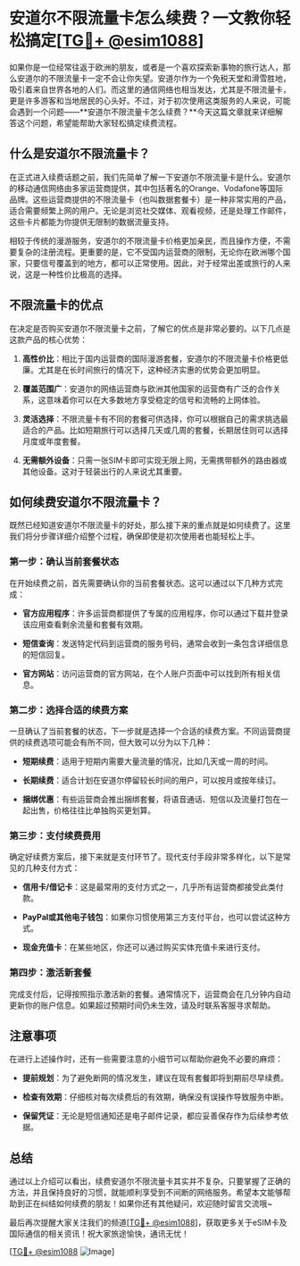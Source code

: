 # 安道尔不限流量卡怎么续费？一文教你轻松搞定[[TG💪+ @esim1088](https://t.me/s/esim1088)]

如果你是一位经常往返于欧洲的朋友，或者是一个喜欢探索新事物的旅行达人，那么安道尔的不限流量卡一定不会让你失望。安道尔作为一个免税天堂和滑雪胜地，吸引着来自世界各地的人们。而这里的通信网络也相当发达，尤其是不限流量卡，更是许多游客和当地居民的心头好。不过，对于初次使用这类服务的人来说，可能会遇到一个问题——**安道尔不限流量卡怎么续费？**今天这篇文章就来详细解答这个问题，希望能帮助大家轻松搞定续费流程。

## 什么是安道尔不限流量卡？

在正式进入续费话题之前，我们先简单了解一下安道尔不限流量卡是什么。安道尔的移动通信网络由多家运营商提供，其中包括著名的Orange、Vodafone等国际品牌。这些运营商提供的不限流量卡（也叫数据套餐卡）是一种非常实用的产品，适合需要频繁上网的用户。无论是浏览社交媒体、观看视频，还是处理工作邮件，这些卡片都能为你提供无限制的数据流量支持。

相较于传统的漫游服务，安道尔的不限流量卡价格更加亲民，而且操作方便，不需要复杂的注册流程。更重要的是，它不受国内运营商的限制，无论你在欧洲哪个国家，只要信号覆盖到的地方，都可以正常使用。因此，对于经常出差或旅行的人来说，这是一种性价比极高的选择。

## 不限流量卡的优点

在决定是否购买安道尔不限流量卡之前，了解它的优点是非常必要的。以下几点是这款产品的核心优势：

1. **高性价比**：相比于国内运营商的国际漫游套餐，安道尔的不限流量卡价格更低廉。尤其是在长时间旅行的情况下，这种经济实惠的优势会更加明显。
   
2. **覆盖范围广**：安道尔的网络运营商与欧洲其他国家的运营商有广泛的合作关系，这意味着你可以在大多数地方享受稳定的信号和流畅的上网体验。

3. **灵活选择**：不限流量卡有不同的套餐可供选择，你可以根据自己的需求挑选最适合的产品。比如短期旅行可以选择几天或几周的套餐，长期居住则可以选择月度或年度套餐。

4. **无需额外设备**：只需一张SIM卡即可实现无限上网，无需携带额外的路由器或其他设备。这对于轻装出行的人来说尤其重要。

## 如何续费安道尔不限流量卡？

既然已经知道安道尔不限流量卡的好处，那么接下来的重点就是如何续费了。这里我们将分步骤详细介绍整个过程，确保即使是初次使用者也能轻松上手。

### 第一步：确认当前套餐状态

在开始续费之前，首先需要确认你的当前套餐状态。这可以通过以下几种方式完成：

- **官方应用程序**：许多运营商都提供了专属的应用程序，你可以通过下载并登录该应用查看剩余流量和套餐有效期。
  
- **短信查询**：发送特定代码到运营商的服务号码，通常会收到一条包含详细信息的短信回复。

- **官方网站**：访问运营商的官方网站，在个人账户页面中可以找到所有相关信息。

### 第二步：选择合适的续费方案

一旦确认了当前套餐的状态，下一步就是选择一个合适的续费方案。不同运营商提供的续费选项可能会有所不同，但大致可以分为以下几种：

- **短期续费**：适用于短期内需要大量流量的情况，比如几天或一周的时间。
  
- **长期续费**：适合计划在安道尔停留较长时间的用户，可以按月或按年续订。

- **捆绑优惠**：有些运营商会推出捆绑套餐，将语音通话、短信以及流量打包在一起出售，价格往往比单独购买更划算。

### 第三步：支付续费费用

确定好续费方案后，接下来就是支付环节了。现代支付手段非常多样化，以下是常见的几种支付方式：

- **信用卡/借记卡**：这是最常用的支付方式之一，几乎所有运营商都接受此类付款。
  
- **PayPal或其他电子钱包**：如果你习惯使用第三方支付平台，也可以尝试这种方式。

- **现金充值卡**：在某些地区，你还可以通过购买实体充值卡来进行支付。

### 第四步：激活新套餐

完成支付后，记得按照指示激活新的套餐。通常情况下，运营商会在几分钟内自动更新你的账户信息。如果超过预期时间仍未生效，请及时联系客服寻求帮助。

## 注意事项

在进行上述操作时，还有一些需要注意的小细节可以帮助你避免不必要的麻烦：

- **提前规划**：为了避免断网的情况发生，建议在现有套餐即将到期前尽早续费。
  
- **检查有效期**：仔细核对每次续费后的有效期，确保没有误操作导致服务中断。

- **保留凭证**：无论是短信通知还是电子邮件记录，都应妥善保存作为后续参考依据。

## 总结

通过以上介绍可以看出，续费安道尔不限流量卡其实并不复杂。只要掌握了正确的方法，并且保持良好的习惯，就能顺利享受到不间断的网络服务。希望本文能够帮助到正在纠结如何续费的朋友！如果你还有其他疑问，欢迎随时留言交流哦~

最后再次提醒大家关注我们的频道[[TG💪+ @esim1088](https://t.me/s/esim1088)]，获取更多关于eSIM卡及国际通信的相关资讯！祝大家旅途愉快，通讯无忧！

[[TG💪+ @esim1088](https://t.me/s/esim1088) ![Image](https://i.postimg.cc/4NQfJmqS/Snipaste-2025-05-13-00-14-12.png)]